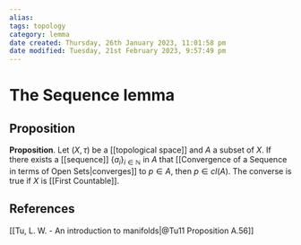 ```yaml
---
alias: 
tags: topology
category: lemma
date created: Thursday, 26th January 2023, 11:01:58 pm
date modified: Tuesday, 21st February 2023, 9:57:49 pm
---
```

# The Sequence lemma

## Proposition

**Proposition**. Let $(X,\tau)$ be a [[topological space]] and $A$ a subset of $X$. If there exists a [[sequence]] $\{a_i\}_{i\in\mathbb{N}}$ in $A$ that [[Convergence of a Sequence in terms of Open Sets|converges]] to $p\in A$, then $p \in cl(A)$. The converse is true if $X$ is [[First Countable]].

## References

[[Tu, L. W. - An introduction to manifolds|@Tu11 Proposition A.56]]